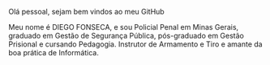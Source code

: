 Olá pessoal, sejam bem vindos ao meu GitHub 

Meu nome é DIEGO FONSECA, e sou Policial Penal em Minas Gerais,
graduado em Gestão de Segurança Pública,
pós-graduado em Gestão Prisional e cursando Pedagogia.
Instrutor de Armamento e Tiro e amante da boa prática de Informática.
